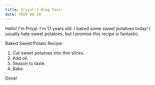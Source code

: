 ```yaml
---
title: Priyal's Blog Post!
date: 2020-06-10
---
```


Hello! I'm Priyal. I'm 17 years old. I baked some sweet potatoes today! I usually hate sweet potatoes, but I promise this recipe is fantastic.

Baked Sweet Potato Recipe:
1. Cut sweet potatoes into thin slices.
2. Add oil.
3. Season to taste.
4. Bake.

Done!
